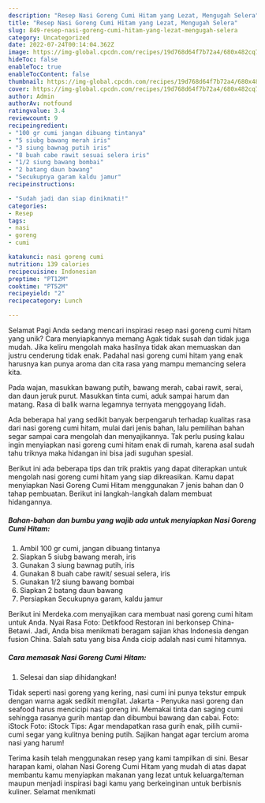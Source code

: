 ```yaml
---
description: "Resep Nasi Goreng Cumi Hitam yang Lezat, Mengugah Selera"
title: "Resep Nasi Goreng Cumi Hitam yang Lezat, Mengugah Selera"
slug: 849-resep-nasi-goreng-cumi-hitam-yang-lezat-mengugah-selera
category: Uncategorized
date: 2022-07-24T00:14:04.362Z
image: https://img-global.cpcdn.com/recipes/19d768d64f7b72a4/680x482cq70/nasi-goreng-cumi-hitam-foto-resep-utama.jpg
hideToc: false
enableToc: true
enableTocContent: false
thumbnail: https://img-global.cpcdn.com/recipes/19d768d64f7b72a4/680x482cq70/nasi-goreng-cumi-hitam-foto-resep-utama.jpg
cover: https://img-global.cpcdn.com/recipes/19d768d64f7b72a4/680x482cq70/nasi-goreng-cumi-hitam-foto-resep-utama.jpg
author: Admin
authorAv: notfound
ratingvalue: 3.4
reviewcount: 9
recipeingredient:
- "100 gr cumi jangan dibuang tintanya"
- "5 siubg bawang merah iris"
- "3 siung bawnag putih iris"
- "8 buah cabe rawit sesuai selera iris"
- "1/2 siung bawang bombai"
- "2 batang daun bawang"
- "Secukupnya garam kaldu jamur"
recipeinstructions:

- "Sudah jadi dan siap dinikmati!"
categories:
- Resep
tags:
- nasi
- goreng
- cumi

katakunci: nasi goreng cumi 
nutrition: 139 calories
recipecuisine: Indonesian
preptime: "PT12M"
cooktime: "PT52M"
recipeyield: "2"
recipecategory: Lunch

---
```



Selamat Pagi Anda sedang mencari inspirasi resep nasi goreng cumi hitam yang unik? Cara menyiapkannya memang Agak tidak susah dan tidak juga mudah. Jika keliru mengolah maka hasilnya tidak akan memuaskan dan justru cenderung tidak enak. Padahal nasi goreng cumi hitam yang enak harusnya kan punya aroma dan cita rasa yang mampu memancing selera kita.


Pada wajan, masukkan bawang putih, bawang merah, cabai rawit, serai, dan daun jeruk purut. Masukkan tinta cumi, aduk sampai harum dan matang. Rasa di balik warna legamnya ternyata menggoyang lidah.

Ada beberapa hal yang sedikit banyak berpengaruh terhadap kualitas rasa dari nasi goreng cumi hitam, mulai dari jenis bahan, lalu pemilihan bahan segar sampai cara mengolah dan menyajikannya. Tak perlu pusing kalau ingin menyiapkan nasi goreng cumi hitam enak di rumah, karena asal sudah tahu triknya maka hidangan ini bisa jadi suguhan spesial.


Berikut ini ada beberapa tips dan trik praktis yang dapat diterapkan untuk mengolah nasi goreng cumi hitam yang siap dikreasikan. Kamu dapat menyiapkan Nasi Goreng Cumi Hitam menggunakan 7 jenis bahan dan 0 tahap pembuatan. Berikut ini langkah-langkah dalam membuat hidangannya.

<!--inarticleads1-->

##### Bahan-bahan dan bumbu yang wajib ada untuk menyiapkan Nasi Goreng Cumi Hitam:

1. Ambil 100 gr cumi, jangan dibuang tintanya
1. Siapkan 5 siubg bawang merah, iris
1. Gunakan 3 siung bawnag putih, iris
1. Gunakan 8 buah cabe rawit/ sesuai selera, iris
1. Gunakan 1/2 siung bawang bombai
1. Siapkan 2 batang daun bawang
1. Persiapkan Secukupnya garam, kaldu jamur


Berikut ini Merdeka.com menyajikan cara membuat nasi goreng cumi hitam untuk Anda. Nyai Rasa Foto: Detikfood Restoran ini berkonsep China-Betawi. Jadi, Anda bisa menikmati beragam sajian khas Indonesia dengan fusion China. Salah satu yang bisa Anda cicip adalah nasi cumi hitamnya. 

<!--inarticleads2-->

##### Cara memasak Nasi Goreng Cumi Hitam:


1. Selesai dan siap dihidangkan!

Tidak seperti nasi goreng yang kering, nasi cumi ini punya tekstur empuk dengan warna agak sedikit mengilat. Jakarta - Penyuka nasi goreng dan seafood harus mencicipi nasi goreng ini. Memakai tinta dan saging cumi sehingga rasanya gurih mantap dan dibumbui bawang dan cabai. Foto: iStock Foto: iStock Tips: Agar mendapatkan rasa gurih enak, pilih cumii-cumi segar yang kulitnya bening putih. Sajikan hangat agar tercium aroma nasi yang harum! 

Terima kasih telah menggunakan resep yang kami tampilkan di sini. Besar harapan kami, olahan Nasi Goreng Cumi Hitam yang mudah di atas dapat membantu kamu menyiapkan makanan yang lezat untuk keluarga/teman maupun menjadi inspirasi bagi kamu yang berkeinginan untuk berbisnis kuliner. Selamat menikmati
